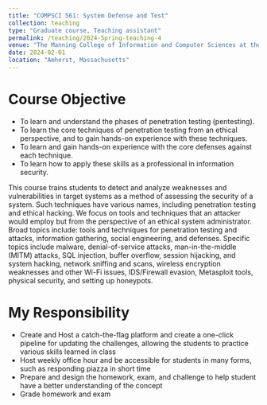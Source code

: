 ```yaml
---
title: "COMPSCI 561: System Defense and Test"
collection: teaching
type: "Graduate course, Teaching assistant"
permalink: /teaching/2024-Spring-teaching-4
venue: "The Manning College of Information and Computer Sciences at the University of Massachusetts Amherst"
date: 2024-02-01
location: "Amherst, Massachusetts"
---
```


Course Objective
======
* To learn and understand the phases of penetration testing (pentesting).
* To learn the core techniques of penetration testing from an ethical perspective, and to gain hands-on
experience with these techniques.
* To learn and gain hands-on experience with the core defenses against each technique.
* To learn how to apply these skills as a professional in information security.

This course trains students to detect and analyze weaknesses and vulnerabilities in target systems as a method of assessing the security of a system. Such techniques have various names, including penetration testing and ethical hacking. We focus on tools and techniques that an attacker would employ but from the perspective of an ethical system administrator. Broad topics include: tools and techniques for penetration testing and attacks, information gathering, social engineering, and defenses. Specific topics include malware, denial-of-service attacks, man-in-the-middle (MITM) attacks, SQL injection, buffer overflow, session hijacking, and system hacking, network sniffing and scans, wireless encryption weaknesses and other Wi-Fi issues, IDS/Firewall evasion, Metasploit tools, physical security, and setting up honeypots.

My Responsibility
======
- Create and Host a catch-the-flag platform and create a one-click pipeline for updating the challenges, allowing the students to practice various skills learned in class
- Host weekly office hour and be accessible for students in many forms, such as responding piazza in short time
- Prepare and design the homework, exam, and challenge to help student have a better understanding of the concept
- Grade homework and exam